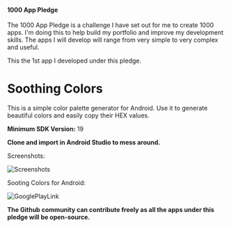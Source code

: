 #### 1000 App Pledge

The 1000 App Pledge is a challenge I have set out for me to create 1000 apps. I'm doing this to help build my portfolio and improve my development skills. The apps I will develop will range from very simple to very complex and useful.

This the 1st app I developed under this pledge.

# Soothing Colors
This is a simple color palette generator for Android. Use it to generate beautiful colors and easily copy their HEX values.

**Minimum SDK Version:** 19

**Clone and import in Android Studio to mess around.**

Screenshots:

![Screenshots](https://user-images.githubusercontent.com/29485313/61129931-2a862580-a4d3-11e9-8370-d8501e9e9fd1.png)

Sooting Colors for Android:

![GooglePlayLink](https://user-images.githubusercontent.com/29485313/61143889-12bd9a00-a4f1-11e9-90ce-73d190532653.jpg)

**The Github community can contribute freely as all the apps under this pledge will be open-source.**
